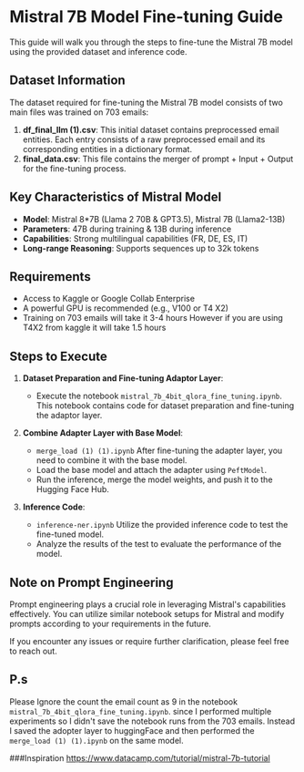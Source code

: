 # Mistral 7B Model Fine-tuning Guide

This guide will walk you through the steps to fine-tune the Mistral 7B model using the provided dataset and inference code.

## Dataset Information

The dataset required for fine-tuning the Mistral 7B model consists of two main files was trained on 703 emails:

1. **df_final_llm (1).csv**: This initial dataset contains preprocessed email entities. Each entry consists of a raw preprocessed email and its corresponding entities in a dictionary format.
2. **final_data.csv**: This file contains the merger of prompt + Input + Output for the fine-tuning process.

## Key Characteristics of Mistral Model

- **Model**: Mistral 8*7B (Llama 2 70B & GPT3.5), Mistral 7B (Llama2-13B)
- **Parameters**: 47B during training & 13B during inference
- **Capabilities**: Strong multilingual capabilities (FR, DE, ES, IT)
- **Long-range Reasoning**: Supports sequences up to 32k tokens

## Requirements

- Access to Kaggle or Google Collab Enterprise
- A powerful GPU is recommended (e.g., V100 or T4 X2)
- Training on 703 emails will take it 3-4 hours However if you are using T4X2 from kaggle it will take 1.5 hours

## Steps to Execute

1. **Dataset Preparation and Fine-tuning Adaptor Layer**:
   - Execute the notebook `mistral_7b_4bit_qlora_fine_tuning.ipynb`. This notebook contains code for dataset preparation and fine-tuning the adaptor layer.

2. **Combine Adapter Layer with Base Model**:
   - `merge_load (1) (1).ipynb` After fine-tuning the adapter layer, you need to combine it with the base model.
   - Load the base model and attach the adapter using `PeftModel`.
   - Run the inference, merge the model weights, and push it to the Hugging Face Hub.

3. **Inference Code**:
   - `inference-ner.ipynb` Utilize the provided inference code to test the fine-tuned model.
   - Analyze the results of the test to evaluate the performance of the model.

## Note on Prompt Engineering

Prompt engineering plays a crucial role in leveraging Mistral's capabilities effectively. You can utilize similar notebook setups for Mistral and modify prompts according to your requirements in the future.

If you encounter any issues or require further clarification, please feel free to reach out.


## P.s 
Please Ignore the count the email count as  9 in the notebook `mistral_7b_4bit_qlora_fine_tuning.ipynb`. since I performed multiple experiments so I didn't save the notebook runs from the 703 emails. Instead I saved the adopter layer to huggingFace and then performed the `merge_load (1) (1).ipynb` on the same model. 


###Inspiration 
https://www.datacamp.com/tutorial/mistral-7b-tutorial
